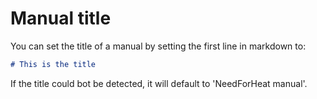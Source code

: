 # Manual title

You can set the title of a manual by setting the first line in markdown to:

```markdown
# This is the title
```

If the title could bot be detected, it will default to 'NeedForHeat manual'.
